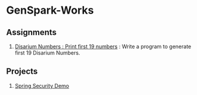 # GenSpark-Works


## Assignments
 
 1. [Disarium Numbers : Print first 19 numbers](https://github.com/Jugarcia15/GenSpark-Assignments/tree/main/DisariumNumbersWk4) : Write a program to generate first 19 Disarium Numbers.
 
 
## Projects 

 1. [Spring Security Demo](https://github.com/Jugarcia15/GenSpark-Assignments/tree/main/SecurityDemoWk4)


